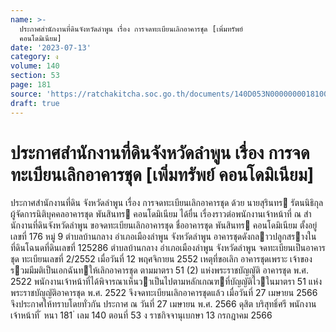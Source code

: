 ```yaml
---
name: >-
  ประกาศสำนักงานที่ดินจังหวัดลำพูน เรื่อง การจดทะเบียนเลิกอาคารชุด [เพิ่มทรัพย์
  คอนโดมิเนียม]
date: '2023-07-13'
category: ง
volume: 140
section: 53
page: 181
source: 'https://ratchakitcha.soc.go.th/documents/140D053N0000000018100.pdf'
draft: true
---
```


# ประกาศสำนักงานที่ดินจังหวัดลำพูน เรื่อง การจดทะเบียนเลิกอาคารชุด [เพิ่มทรัพย์ คอนโดมิเนียม]

ประกาศสํานักงานที่ดิน จังหวัดลําพูน เรื่อง การจดทะเบียนเลิกอาคารชุด ด้วย นายสุรินทร รัตนนิธิกุล ผู้จัดการนิติบุคคลอาคารชุด พันสินทร คอนโดมิเนียม ได้ยื่น เรื่องราวต่อพนักงานเจ้าหน้าที่ ณ สํานักงานที่ดินจังหวัดลําพูน ขอจดทะเบียนเลิกอาคารชุด ชื่ออาคารชุด พันสินทร คอนโดมิเนียม ตั้งอยู่เลขที่ 176 หมู่ 9 ตําบลบ้านกลาง อําเภอเมืองลําพูน จังหวัดลําพูน อาคารชุดดังกลาวปลูกสรางในที่ดินโฉนดที่ดินเลขที่ 125286 ตําบลบ้านกลาง อําเภอเมืองลําพูน จังหวัดลําพูน จดทะเบียนเป็นอาคารชุด ทะเบียนเลขที่ 2/2552 เมื่อวันที่ 12 พฤศจิกายน 2552 เหตุที่ขอเลิก อาคารชุดเพราะ เจ้าของรวมมีมติเป็นเอกฉันทให้เลิกอาคารชุด ตามมาตรา 51 (2) แห่งพระราชบัญญัติ อาคารชุด พ.ศ. 2522 พนักงานเจ้าหน้าที่ได้พิจารณาเห็นวาเป็นไปตามหลักเกณฑที่บัญญัติไวในมาตรา 51 แห่งพระราชบัญญัติอาคารชุด พ.ศ. 2522 จึงจดทะเบียนเลิกอาคารชุดแล้ว เมื่อวันที่ 27 เมษายน 2566 จึงประกาศให้ทราบโดยทั่วกัน ประกาศ ณ วันที่ 27 เมษายน พ.ศ. 2566 ดุสิต บริสุทธิ์ศรี พนักงานเจ้าหน้าที่ ้ หนา 181 ่ เลม 140 ตอนที่ 53 ง ราชกิจจานุเบกษา 13 กรกฎาคม 2566
